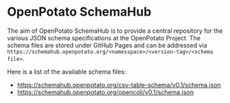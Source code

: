 # OpenPotato SchemaHub

The aim of OpenPotato SchemaHub is to provide a central repository for the various JSON schema specifications at the OpenPotato Project. The schema files are stored under GitHub Pages and can be addressed via `https://schemahub.openpotato.org/<namesspace>/<version-tag>/<schema file>`.

Here is a list of the available schema files:

+ https://schemahub.openpotato.org/csv-table-schema/v0.1/schema.json
+ https://schemahub.openpotato.org/opencoli/v0.1/schema.json
